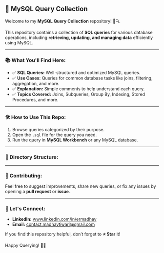 ## 🚀 **MySQL Query Collection**  

Welcome to my **MySQL Query Collection** repository! 💾🔍  

This repository contains a collection of **SQL queries** for various database operations, including **retrieving, updating, and managing data** efficiently using MySQL.  

---  

### 📚 **What You'll Find Here:**  
- ✅ **SQL Queries:** Well-structured and optimized MySQL queries.  
- ✅ **Use Cases:** Queries for common database tasks like joins, filtering, aggregation, and more.  
- ✅ **Explanation:** Simple comments to help understand each query.  
- ✅ **Topics Covered:** Joins, Subqueries, Group By, Indexing, Stored Procedures, and more.  

---  

### 🛠️ **How to Use This Repo:**  
1. Browse queries categorized by their purpose.  
2. Open the `.sql` file for the query you need.  
3. Run the query in **MySQL Workbench** or any MySQL database.  

---  

### 📂 **Directory Structure:**  


---  

### 🤝 **Contributing:**  
Feel free to suggest improvements, share new queries, or fix any issues by opening a **pull request** or **issue**.  

---  

### 🌟 **Let's Connect:**  
- **LinkedIn:** www.linkedin.com/in/ermadhav  
- **Email:** contact.madhavtiwari@gmail.com  

If you find this repository helpful, don’t forget to **⭐ Star** it!  

Happy Querying! 🚀✨  
